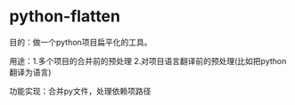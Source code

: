 # python-flatten
目的：做一个python项目扁平化的工具。

用途：1.多个项目的合并前的预处理 2.对项目语言翻译前的预处理(比如把python翻译为语言)

功能实现：合并py文件，处理依赖项路径

